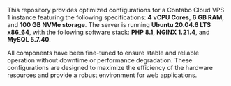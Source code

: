 This repository provides optimized configurations for a Contabo Cloud VPS 1 instance featuring the following specifications: **4 vCPU Cores**, **6 GB RAM**, and **100 GB NVMe storage**. The server is running **Ubuntu 20.04.6 LTS x86_64**, with the following software stack: **PHP 8.1**, **NGINX 1.21.4**, and **MySQL 5.7.40**. 

All components have been fine-tuned to ensure stable and reliable operation without downtime or performance degradation. These configurations are designed to maximize the efficiency of the hardware resources and provide a robust environment for web applications.
